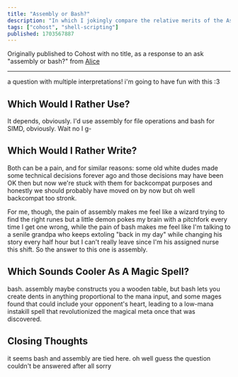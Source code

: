 ```yaml
---
title: "Assembly or Bash?"
description: "In which I jokingly compare the relative merits of the Assembly and Bash programming languages."
tags: ["cohost", "shell-scripting"]
published: 1703567887
---
```


Originally published to Cohost with no title, as a response to an ask "assembly or bash?" from [Alice](https://welltypedwit.ch)

---

a question with multiple interpretations! i'm going to have fun with this :3

## Which Would I Rather Use?

It depends, obviously. I'd use assembly for file operations and bash for SIMD, obviously. Wait no I g-

## Which Would I Rather Write?

Both can be a pain, and for similar reasons: some old white dudes made some technical decisions forever ago and those decisions may have been OK then but now we're stuck with them for backcompat purposes and honestly we should probably have moved on by now but oh well backcompat too stronk.

For me, though, the pain of assembly makes me feel like a wizard trying to find the right runes but a little demon pokes my brain with a pitchfork every time I get one wrong, while the pain of bash makes me feel like I'm talking to a senile grandpa who keeps extoling "back in my day" while changing his story every half hour but I can't really leave since I'm his assigned nurse this shift. So the answer to this one is assembly.

## Which Sounds Cooler As A Magic Spell?

bash. assembly maybe constructs you a wooden table, but bash lets you create dents in anything proportional to the mana input, and some mages found that could include your opponent's heart, leading to a low-mana instakill spell that revolutionized the magical meta once that was discovered.

## Closing Thoughts

it seems bash and assembly are tied here. oh well guess the question couldn't be answered after all sorry
